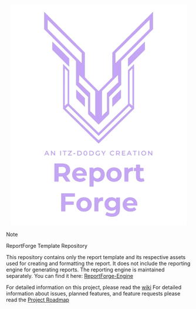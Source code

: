 <p align="center">
    <img src="report/0_report_template/html/images/logo.png">
</p>

> [!Note]
> ReportForge Template Repository
>
> This repository contains only the report template and its respective assets used for creating and formatting the report. It does not include the reporting engine for generating reports. The reporting engine is maintained separately. You can find it here: [ReportForge-Engine](https://github.com/itz-d0dgy-2nd/ReportForge)

For detailed information on this project, please read the [wiki](https://github.com/itz-d0dgy-2nd/ReportForge/wiki)
For detailed information about issues, planned features, and feature requests please read the [Project Roadmap](https://github.com/users/itz-d0dgy-2nd/projects/3)
